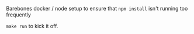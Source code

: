 Barebones docker / node setup to ensure that `npm install` isn't running too frequently

`make run` to kick it off.
